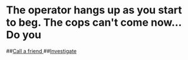 # The operator hangs up as you start to beg. The cops can't come now... Do you 

##[Call a friend ]()
##[Investigate]()
